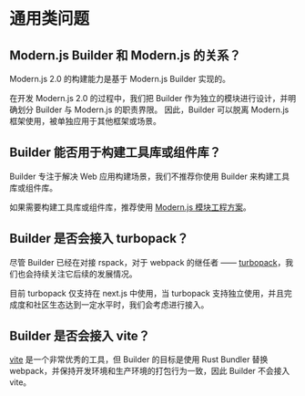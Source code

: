 # 通用类问题

## Modern.js Builder 和 Modern.js 的关系？

Modern.js 2.0 的构建能力是基于 Modern.js Builder 实现的。

在开发 Modern.js 2.0 的过程中，我们把 Builder 作为独立的模块进行设计，并明确划分 Builder 与 Modern.js 的职责界限。
因此，Builder 可以脱离 Modern.js 框架使用，被单独应用于其他框架或场景。

## Builder 能否用于构建工具库或组件库？

Builder 专注于解决 Web 应用构建场景，我们不推荐你使用 Builder 来构建工具库或组件库。

如果需要构建工具库或组件库，推荐使用 [Modern.js 模块工程方案](https://modernjs.dev/docs/start/library)。

## Builder 是否会接入 turbopack？

尽管 Builder 已经在对接 rspack，对于 webpack 的继任者 —— [turbopack](https://turbo.build/pack)，我们也会持续关注它后续的发展情况。

目前 turbopack 仅支持在 next.js 中使用，当 turbopack 支持独立使用，并且完成度和社区生态达到一定水平时，我们会考虑进行接入。

## Builder 是否会接入 vite？

[vite](https://vitejs.dev/) 是一个非常优秀的工具，但 Builder 的目标是使用 Rust Bundler 替换 webpack，并保持开发环境和生产环境的打包行为一致，因此 Builder 不会接入 vite。
